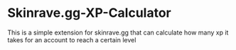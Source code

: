 # Skinrave.gg-XP-Calculator
This is a simple extension for skinrave.gg that can calculate how many xp it takes for an account to reach a certain level
